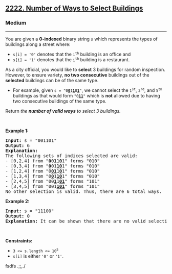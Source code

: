<h2><a href="https://leetcode.com/problems/number-of-ways-to-select-buildings/">2222. Number of Ways to Select Buildings</a></h2><h3>Medium</h3><hr><div><p>You are given a <strong>0-indexed</strong> binary string <code>s</code> which represents the types of buildings along a street where:</p>

<ul>
	<li><code>s[i] = '0'</code> denotes that the <code>i<sup>th</sup></code> building is an office and</li>
	<li><code>s[i] = '1'</code> denotes that the <code>i<sup>th</sup></code> building is a restaurant.</li>
</ul>

<p>As a city official, you would like to <strong>select</strong> 3 buildings for random inspection. However, to ensure variety, <strong>no two consecutive</strong> buildings out of the <strong>selected</strong> buildings can be of the same type.</p>

<ul>
	<li>For example, given <code>s = "0<u><strong>0</strong></u>1<u><strong>1</strong></u>0<u><strong>1</strong></u>"</code>, we cannot select the <code>1<sup>st</sup></code>, <code>3<sup>rd</sup></code>, and <code>5<sup>th</sup></code> buildings as that would form <code>"0<strong><u>11</u></strong>"</code> which is <strong>not</strong> allowed due to having two consecutive buildings of the same type.</li>
</ul>

<p>Return <em>the <b>number of valid ways</b> to select 3 buildings.</em></p>

<p>&nbsp;</p>
<p><strong>Example 1:</strong></p>

<pre><strong>Input:</strong> s = "001101"
<strong>Output:</strong> 6
<strong>Explanation:</strong> 
The following sets of indices selected are valid:
- [0,2,4] from "<u><strong>0</strong></u>0<strong><u>1</u></strong>1<strong><u>0</u></strong>1" forms "010"
- [0,3,4] from "<u><strong>0</strong></u>01<u><strong>10</strong></u>1" forms "010"
- [1,2,4] from "0<u><strong>01</strong></u>1<u><strong>0</strong></u>1" forms "010"
- [1,3,4] from "0<u><strong>0</strong></u>1<u><strong>10</strong></u>1" forms "010"
- [2,4,5] from "00<u><strong>1</strong></u>1<u><strong>01</strong></u>" forms "101"
- [3,4,5] from "001<u><strong>101</strong></u>" forms "101"
No other selection is valid. Thus, there are 6 total ways.
</pre>

<p><strong>Example 2:</strong></p>

<pre><strong>Input:</strong> s = "11100"
<strong>Output:</strong> 0
<strong>Explanation:</strong> It can be shown that there are no valid selections.
</pre>

<p>&nbsp;</p>
<p><strong>Constraints:</strong></p>

<ul>
	<li><code>3 &lt;= s.length &lt;= 10<sup>5</sup></code></li>
	<li><code>s[i]</code> is either <code>'0'</code> or <code>'1'</code>.</li>
</ul>
</div>



fsdfs
.;;,./

